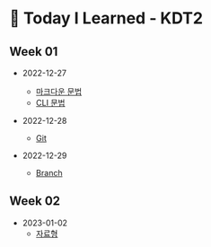 # 👀 Today I Learned - KDT2

## Week 01
  - 2022-12-27
    - [마크다운 문법](Week_01/markdown.md)
    - [CLI 문법](Week_01/CLI.md)

  - 2022-12-28
    - [Git](Week_01/git.md)
  
  - 2022-12-29
    - [Branch](Week_01/Branch.md)

## Week 02
  - 2023-01-02
    - [자료형](Week_02/python_자료형.md)